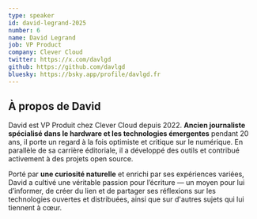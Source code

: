 ```yaml
---
type: speaker
id: david-legrand-2025
number: 6
name: David Legrand
job: VP Product
company: Clever Cloud
twitter: https://x.com/davlgd
github: https://github.com/davlgd
bluesky: https://bsky.app/profile/davlgd.fr
---
```


## À propos de David

David est VP Produit chez Clever Cloud depuis 2022. **Ancien journaliste spécialisé dans le hardware et les technologies émergentes** pendant 20 ans, il porte un regard à la fois optimiste et critique sur le numérique. En parallèle de sa carrière éditoriale, il a développé des outils et contribué activement à des projets open source.

Porté par **une curiosité naturelle** et enrichi par ses expériences variées, David a cultivé une véritable passion pour l’écriture — un moyen pour lui d’informer, de créer du lien et de partager ses réflexions sur les technologies ouvertes et distribuées, ainsi que sur d'autres sujets qui lui tiennent à cœur.
